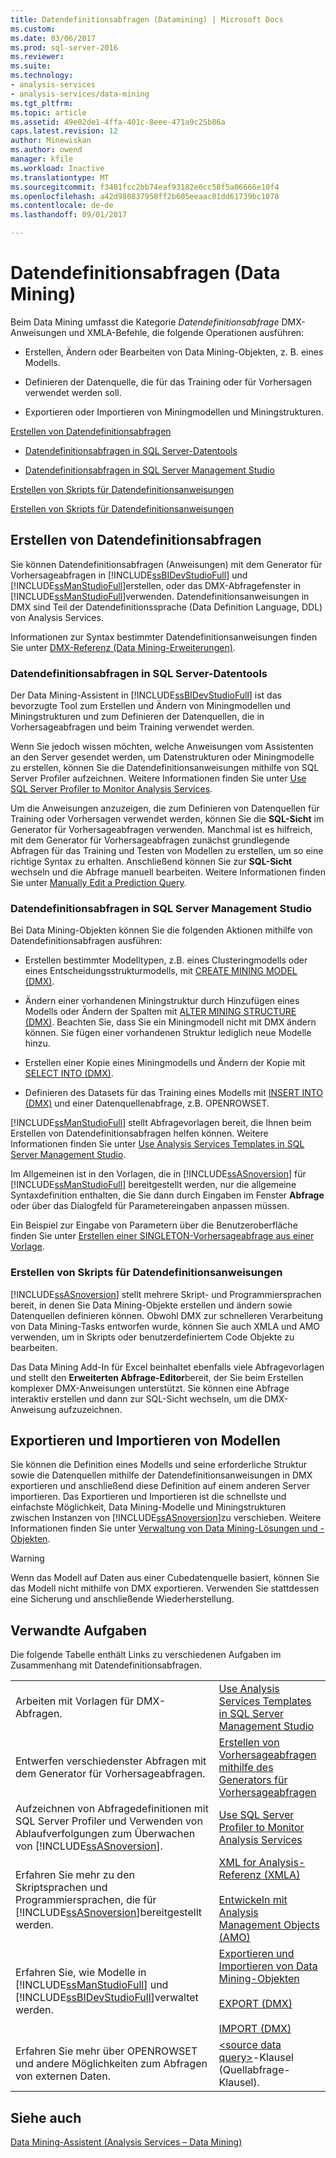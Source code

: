 ```yaml
---
title: Datendefinitionsabfragen (Datamining) | Microsoft Docs
ms.custom: 
ms.date: 03/06/2017
ms.prod: sql-server-2016
ms.reviewer: 
ms.suite: 
ms.technology:
- analysis-services
- analysis-services/data-mining
ms.tgt_pltfrm: 
ms.topic: article
ms.assetid: 49e02de1-4ffa-401c-8eee-471a9c25b86a
caps.latest.revision: 12
author: Minewiskan
ms.author: owend
manager: kfile
ms.workload: Inactive
ms.translationtype: MT
ms.sourcegitcommit: f3481fcc2bb74eaf93182e6cc58f5a06666e10f4
ms.openlocfilehash: a42d980837958ff2b605eeaac01dd61739bc1078
ms.contentlocale: de-de
ms.lasthandoff: 09/01/2017

---
```

# <a name="data-definition-queries-data-mining"></a>Datendefinitionsabfragen (Data Mining)
  Beim Data Mining umfasst die Kategorie *Datendefinitionsabfrage* DMX-Anweisungen und XMLA-Befehle, die folgende Operationen ausführen:  
  
-   Erstellen, Ändern oder Bearbeiten von Data Mining-Objekten, z. B. eines Modells.  
  
-   Definieren der Datenquelle, die für das Training oder für Vorhersagen verwendet werden soll.  
  
-   Exportieren oder Importieren von Miningmodellen und Miningstrukturen.  
  
 [Erstellen von Datendefinitionsabfragen](#bkmk_Create)  
  
-   [Datendefinitionsabfragen in SQL Server-Datentools](#bkmk_ssdt)  
  
-   [Datendefinitionsabfragen in SQL Server Management Studio](#bkmk_SSMS)  
  
 [Erstellen von Skripts für Datendefinitionsanweisungen](#bkmk_Scripts)  
  
 [Erstellen von Skripts für Datendefinitionsanweisungen](#bkmk_Export)  
  
##  <a name="bkmk_Create"></a> Erstellen von Datendefinitionsabfragen  
 Sie können Datendefinitionsabfragen (Anweisungen) mit dem Generator für Vorhersageabfragen in [!INCLUDE[ssBIDevStudioFull](../../includes/ssbidevstudiofull-md.md)] und [!INCLUDE[ssManStudioFull](../../includes/ssmanstudiofull-md.md)]erstellen, oder das DMX-Abfragefenster in [!INCLUDE[ssManStudioFull](../../includes/ssmanstudiofull-md.md)]verwenden. Datendefinitionsanweisungen in DMX sind Teil der Datendefinitionssprache (Data Definition Language, DDL) von Analysis Services.  
  
 Informationen zur Syntax bestimmter Datendefinitionsanweisungen finden Sie unter [DMX-Referenz &#40;Data Mining-Erweiterungen&#41;](../../dmx/data-mining-extensions-dmx-reference.md).  
  
###  <a name="bkmk_ssdt"></a> Datendefinitionsabfragen in SQL Server-Datentools  
 Der Data Mining-Assistent in [!INCLUDE[ssBIDevStudioFull](../../includes/ssbidevstudiofull-md.md)] ist das bevorzugte Tool zum Erstellen und Ändern von Miningmodellen und Miningstrukturen und zum Definieren der Datenquellen, die in Vorhersageabfragen und beim Training verwendet werden.  
  
 Wenn Sie jedoch wissen möchten, welche Anweisungen vom Assistenten an den Server gesendet werden, um Datenstrukturen oder Miningmodelle zu erstellen, können Sie die Datendefinitionsanweisungen mithilfe von SQL Server Profiler aufzeichnen. Weitere Informationen finden Sie unter [Use SQL Server Profiler to Monitor Analysis Services](../../analysis-services/instances/use-sql-server-profiler-to-monitor-analysis-services.md).  
  
 Um die Anweisungen anzuzeigen, die zum Definieren von Datenquellen für Training oder Vorhersagen verwendet werden, können Sie die **SQL-Sicht** im Generator für Vorhersageabfragen verwenden. Manchmal ist es hilfreich, mit dem Generator für Vorhersageabfragen zunächst grundlegende Abfragen für das Training und Testen von Modellen zu erstellen, um so eine richtige Syntax zu erhalten. Anschließend können Sie zur **SQL-Sicht** wechseln und die Abfrage manuell bearbeiten. Weitere Informationen finden Sie unter [Manually Edit a Prediction Query](../../analysis-services/data-mining/manually-edit-a-prediction-query.md).  
  
###  <a name="bkmk_SSMS"></a> Datendefinitionsabfragen in SQL Server Management Studio  
 Bei Data Mining-Objekten können Sie die folgenden Aktionen mithilfe von Datendefinitionsabfragen ausführen:  
  
-   Erstellen bestimmter Modelltypen, z.B. eines Clusteringmodells oder eines Entscheidungsstrukturmodells, mit [CREATE MINING MODEL &#40;DMX&#41;](../../dmx/create-mining-model-dmx.md).  
  
-   Ändern einer vorhandenen Miningstruktur durch Hinzufügen eines Modells oder Ändern der Spalten mit [ALTER MINING STRUCTURE &#40;DMX&#41;](../../dmx/alter-mining-structure-dmx.md). Beachten Sie, dass Sie ein Miningmodell nicht mit DMX ändern können. Sie fügen einer vorhandenen Struktur lediglich neue Modelle hinzu.  
  
-   Erstellen einer Kopie eines Miningmodells und Ändern der Kopie mit [SELECT INTO &#40;DMX&#41;](../../dmx/select-into-dmx.md).  
  
-   Definieren des Datasets für das Training eines Modells mit [INSERT INTO &#40;DMX&#41;](../../dmx/insert-into-dmx.md) und einer Datenquellenabfrage, z.B. OPENROWSET.  
  
 [!INCLUDE[ssManStudioFull](../../includes/ssmanstudiofull-md.md)] stellt Abfragevorlagen bereit, die Ihnen beim Erstellen von Datendefinitionsabfragen helfen können. Weitere Informationen finden Sie unter [Use Analysis Services Templates in SQL Server Management Studio](../../analysis-services/instances/use-analysis-services-templates-in-sql-server-management-studio.md).  
  
 Im Allgemeinen ist in den Vorlagen, die in [!INCLUDE[ssASnoversion](../../includes/ssasnoversion-md.md)] für [!INCLUDE[ssManStudioFull](../../includes/ssmanstudiofull-md.md)] bereitgestellt werden, nur die allgemeine Syntaxdefinition enthalten, die Sie dann durch Eingaben im Fenster **Abfrage** oder über das Dialogfeld für Parametereingaben anpassen müssen.  
  
 Ein Beispiel zur Eingabe von Parametern über die Benutzeroberfläche finden Sie unter [Erstellen einer SINGLETON-Vorhersageabfrage aus einer Vorlage](../../analysis-services/data-mining/create-a-singleton-prediction-query-from-a-template.md).  
  
###  <a name="bkmk_Scripts"></a> Erstellen von Skripts für Datendefinitionsanweisungen  
 [!INCLUDE[ssASnoversion](../../includes/ssasnoversion-md.md)] stellt mehrere Skript- und Programmiersprachen bereit, in denen Sie Data Mining-Objekte erstellen und ändern sowie Datenquellen definieren können.  Obwohl DMX zur schnelleren Verarbeitung von Data Mining-Tasks entworfen wurde, können Sie auch XMLA und AMO verwenden, um in Skripts oder benutzerdefiniertem Code Objekte zu bearbeiten.  
  
 Das Data Mining Add-In für Excel beinhaltet ebenfalls viele Abfragevorlagen und stellt den **Erweiterten Abfrage-Editor**bereit, der Sie beim Erstellen komplexer DMX-Anweisungen unterstützt. Sie können eine Abfrage interaktiv erstellen und dann zur SQL-Sicht wechseln, um die DMX-Anweisung aufzuzeichnen.  
  
##  <a name="bkmk_Export"></a> Exportieren und Importieren von Modellen  
 Sie können die Definition eines Modells und seine erforderliche Struktur sowie die Datenquellen mithilfe der Datendefinitionsanweisungen in DMX exportieren und anschließend diese Definition auf einem anderen Server importieren. Das Exportieren und Importieren ist die schnellste und einfachste Möglichkeit, Data Mining-Modelle und Miningstrukturen zwischen Instanzen von [!INCLUDE[ssASnoversion](../../includes/ssasnoversion-md.md)]zu verschieben. Weitere Informationen finden Sie unter [Verwaltung von Data Mining-Lösungen und -Objekten](../../analysis-services/data-mining/management-of-data-mining-solutions-and-objects.md).  
  
> [!WARNING]  
>  Wenn das Modell auf Daten aus einer Cubedatenquelle basiert, können Sie das Modell nicht mithilfe von DMX exportieren. Verwenden Sie stattdessen eine Sicherung und anschließende Wiederherstellung.  
  
##  <a name="bkmk_Tasks"></a> Verwandte Aufgaben  
 Die folgende Tabelle enthält Links zu verschiedenen Aufgaben im Zusammenhang mit Datendefinitionsabfragen.  
  
|||  
|-|-|  
|Arbeiten mit Vorlagen für DMX-Abfragen.|[Use Analysis Services Templates in SQL Server Management Studio](../../analysis-services/instances/use-analysis-services-templates-in-sql-server-management-studio.md)|  
|Entwerfen verschiedenster Abfragen mit dem Generator für Vorhersageabfragen.|[Erstellen von Vorhersageabfragen mithilfe des Generators für Vorhersageabfragen](../../analysis-services/data-mining/create-a-prediction-query-using-the-prediction-query-builder.md)|  
|Aufzeichnen von Abfragedefinitionen mit SQL Server Profiler und Verwenden von Ablaufverfolgungen zum Überwachen von [!INCLUDE[ssASnoversion](../../includes/ssasnoversion-md.md)].|[Use SQL Server Profiler to Monitor Analysis Services](../../analysis-services/instances/use-sql-server-profiler-to-monitor-analysis-services.md)|  
|Erfahren Sie mehr zu den Skriptsprachen und Programmiersprachen, die für [!INCLUDE[ssASnoversion](../../includes/ssasnoversion-md.md)]bereitgestellt werden.|[XML for Analysis-Referenz &#40;XMLA&#41;](../../analysis-services/xmla/xml-for-analysis-xmla-reference.md)<br /><br /> [Entwickeln mit Analysis Management Objects &#40;AMO&#41;](../../analysis-services/multidimensional-models/analysis-management-objects/developing-with-analysis-management-objects-amo.md)|  
|Erfahren Sie, wie Modelle in [!INCLUDE[ssManStudioFull](../../includes/ssmanstudiofull-md.md)] und [!INCLUDE[ssBIDevStudioFull](../../includes/ssbidevstudiofull-md.md)]verwaltet werden.|[Exportieren und Importieren von Data Mining-Objekten](../../analysis-services/data-mining/export-and-import-data-mining-objects.md)<br /><br /> [EXPORT &#40;DMX&#41;](../../dmx/export-dmx.md)<br /><br /> [IMPORT &#40;DMX&#41;](../../dmx/import-dmx.md)|  
|Erfahren Sie mehr über OPENROWSET und andere Möglichkeiten zum Abfragen von externen Daten.|[&#60;source data query&#62;](../../dmx/source-data-query.md)-Klausel (Quellabfrage-Klausel).|  
  
## <a name="see-also"></a>Siehe auch  
 [Data Mining-Assistent &#40;Analysis Services – Data Mining&#41;](../../analysis-services/data-mining/data-mining-wizard-analysis-services-data-mining.md)  
  
  


